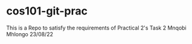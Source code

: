 # cos101-git-prac
This is a Repo to satisfy the requirements of Practical 2's Task 2 
Mnqobi Mhlongo
23/08/22

